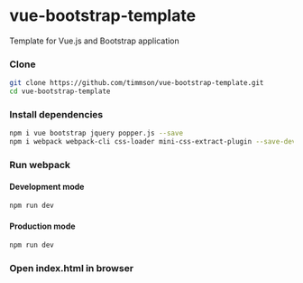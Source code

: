 # vue-bootstrap-template
Template for Vue.js and Bootstrap application

### Clone
```sh
git clone https://github.com/timmson/vue-bootstrap-template.git
cd vue-bootstrap-template
```

### Install dependencies
```sh
npm i vue bootstrap jquery popper.js --save
npm i webpack webpack-cli css-loader mini-css-extract-plugin --save-dev
```

### Run webpack

#### Development mode
```sh
npm run dev
```
#### Production mode
```sh
npm run dev
```

### Open index.html in browser